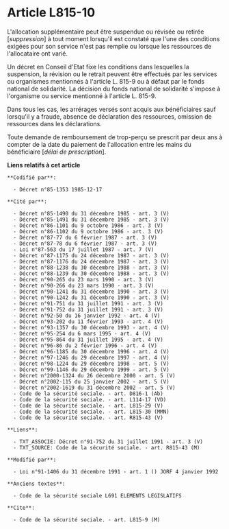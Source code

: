 # Article L815-10

L'allocation supplémentaire peut être suspendue ou révisée ou retirée [*suppression*] à tout moment lorsqu'il est constaté
que l'une des conditions exigées pour son service n'est pas remplie ou lorsque les ressources de l'allocataire ont varié. 

Un décret en Conseil d'Etat fixe les conditions dans lesquelles la suspension, la révision ou le retrait peuvent être
effectués par les services ou organismes mentionnés à l'article L. 815-9 ou à défaut par le fonds national de solidarité. La
décision du fonds national de solidarité s'impose à l'organisme ou service mentionné à l'article L. 815-9. 

Dans tous les cas, les arrérages versés sont acquis aux bénéficiaires sauf lorsqu'il y a fraude, absence de déclaration des
ressources, omission de ressources dans les déclarations. 

Toute demande de remboursement de trop-perçu se prescrit par deux ans à compter de la date du paiement de l'allocation entre
les mains du bénéficiaire [*délai de prescription*].

**Liens relatifs à cet article**

	**Codifié par**:

	  - Décret n°85-1353 1985-12-17

	**Cité par**:

	  - Décret n°85-1490 du 31 décembre 1985 - art. 3 (V)
	  - Décret n°85-1491 du 31 décembre 1985 - art. 3 (V)
	  - Décret n°86-1101 du 9 octobre 1986 - art. 3 (V)
	  - Décret n°86-1102 du 9 octobre 1986 - art. 3 (V)
	  - Décret n°87-77 du 6 février 1987 - art. 3 (V)
	  - Décret n°87-78 du 6 février 1987 - art. 3 (V)
	  - Loi n°87-563 du 17 juillet 1987 - art. 7 (V)
	  - Décret n°87-1175 du 24 décembre 1987 - art. 3 (V)
	  - Décret n°87-1176 du 24 décembre 1987 - art. 3 (V)
	  - Décret n°88-1238 du 30 décembre 1988 - art. 3 (V)
	  - Décret n°88-1239 du 30 décembre 1988 - art. 3 (V)
	  - Décret n°90-265 du 23 mars 1990 - art. 3 (V)
	  - Décret n°90-266 du 23 mars 1990 - art. 3 (V)
	  - Décret n°90-1241 du 31 décembre 1990 - art. 3 (V)
	  - Décret n°90-1242 du 31 décembre 1990 - art. 3 (V)
	  - Décret n°91-751 du 31 juillet 1991 - art. 3 (V)
	  - Décret n°91-752 du 31 juillet 1991 - art. 3 (V)
	  - Décret n°92-50 du 16 janvier 1992 - art. 4 (V)
	  - Décret n°93-202 du 11 février 1993 - art. 4 (V)
	  - Décret n°93-1357 du 30 décembre 1993 - art. 4 (V)
	  - Décret n°95-254 du 6 mars 1995 - art. 4 (V)
	  - Décret n°95-864 du 31 juillet 1995 - art. 4 (V)
	  - Décret n°96-86 du 2 février 1996 - art. 4 (V)
	  - Décret n°96-1185 du 30 décembre 1996 - art. 4 (V)
	  - Décret n°97-1246 du 29 décembre 1997 - art. 4 (V)
	  - Décret n°98-1224 du 29 décembre 1998 - art. 5 (V)
	  - Décret n°99-1146 du 29 décembre 1999 - art. 5 (V)
	  - Décret n°2000-1324 du 26 décembre 2000 - art. 5 (V)
	  - Décret n°2002-115 du 25 janvier 2002 - art. 5 (V)
	  - Décret n°2002-1619 du 31 décembre 2002 - art. 5 (V)
	  - Code de la sécurité sociale. - art. D816-1 (Ab)
	  - Code de la sécurité sociale. - art. L114-17 (VD)
	  - Code de la sécurité sociale. - art. L815-29 (V)
	  - Code de la sécurité sociale. - art. L815-30 (MMN)
	  - Code de la sécurité sociale. - art. R815-43 (V)

	**Liens**:

	  - TXT_ASSOCIE: Décret n°91-752 du 31 juillet 1991 - art. 3 (V)
	  - TXT_SOURCE: Code de la sécurité sociale. - art. R815-43 (M)

	**Modifié par**:

	  - Loi n°91-1406 du 31 décembre 1991 - art. 1 () JORF 4 janvier 1992

	**Anciens textes**:

	  - Code de la sécurité sociale L691 ELEMENTS LEGISLATIFS

	**Cite**:

	  - Code de la sécurité sociale. - art. L815-9 (M)

